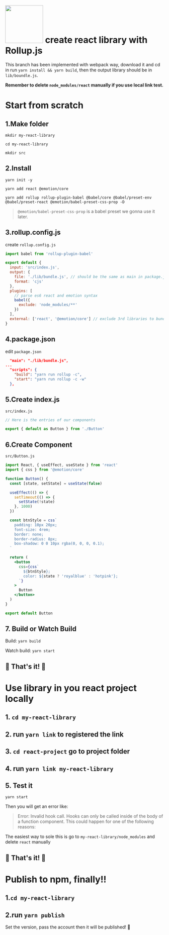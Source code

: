 # <img style="margin-bottom: -10px" width='120px' src='https://webpack.js.org/e0b5805d423a4ec9473ee315250968b2.svg'/> create react library with Rollup.js

This branch has been implemented with webpack way, download it and cd in run `yarn install && yarn build`, then the output library should be in `lib/boundle.js`. 

**Remember to delete `node_modules/react` manually if you use local link test.**

# Start from scratch


##  1.Make folder
`mkdir my-react-library`

`cd my-react-library`

`mkdir src`

## 2.Install
`yarn init -y`

`yarn add react @emotion/core`

`yarn add rollup rollup-plugin-babel @babel/core @babel/preset-env @babel/preset-react @emotion/babel-preset-css-prop -D`
> `@emotion/babel-preset-css-prop` is a babel preset we gonna use it later.

## 3.rollup.config.js
create `rollup.config.js`
```js
import babel from 'rollup-plugin-babel'

export default {
  input: 'src/index.js',
  output: {
    file: './lib/bundle.js', // should be the same as main in package.json
    format: 'cjs'
  },
  plugins: [
    // parse es6 react and emotion syntax
    babel({
      exclude: 'node_modules/**'
    })
  ],
  external: ['react', '@emotion/core'] // exclude 3rd libraries to bundle with
}
```

## 4.package.json
edit `package.json`
```json
  "main": "./lib/bundle.js",
...
  "scripts": {
    "build": "yarn run rollup -c",
    "start": "yarn run rollup -c -w"
  },
```

## 5.Create index.js
`src/index.js`
```js
// Here is the entries of our components

export { default as Button } from './Button'
```

## 6.Create Component
`src/Button.js`
```jsx
import React, { useEffect, useState } from 'react'
import { css } from '@emotion/core'

function Button() {
  const [state, setState] = useState(false)

  useEffect(() => {
    setTimeout(() => {
      setState(!state)
    }, 1000)
  })

  const btnStyle = css`
    padding: 10px 20px;
    font-size: 4rem;
    border: none;
    border-radius: 8px;
    box-shadow: 0 0 10px rgba(0, 0, 0, 0.1);
  `

  return (
    <button
      css={css`
        ${btnStyle};
        color: ${state ? 'royalblue' : 'hotpink'};
      `}
    >
      Button
    </button>
  )
}

export default Button

```

## 7. Build or Watch Build
Build: `yarn build`

Watch build: `yarn start`


## 🌈 That's it! 🎉


# Use library in you react project locally

## 1. `cd my-react-library`
## 2. run `yarn link` to registered the link
## 3. `cd react-project` go to project folder
## 4. run `yarn link my-react-library`
## 5. Test it
`yarn start`

Then you will get an error like:
> Error: Invalid hook call. Hooks can only be called inside of the body of a function component. This could happen for one of the following reasons:

The easiest way to sole this is go to `my-react-library/node_modules` and delete `react` manually

## 🌈 That's it! 🎉

# Publish to npm, finally!!
## 1.`cd my-react-library`

## 2.run `yarn publish`
Set the version, pass the account then it will be published! 🎉